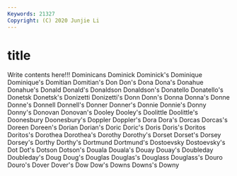 ```yaml
---
Keywords: 21327
Copyright: (C) 2020 Junjie Li
---
```


# title

Write contents here!!!
Dominicans
Dominick 
Dominick's 
Dominique 
Dominique's 
Domitian 
Domitian's 
Don 
Don's 
Dona 
Dona's
Donahue 
Donahue's 
Donald 
Donald's 
Donaldson 
Donaldson's 
Donatello 
Donatello's 
Donetsk 
Donetsk's
Donizetti 
Donizetti's 
Donn 
Donn's 
Donna 
Donna's 
Donne 
Donne's 
Donnell 
Donnell's
Donner 
Donner's 
Donnie 
Donnie's 
Donny 
Donny's 
Donovan 
Donovan's 
Dooley 
Dooley's
Doolittle 
Doolittle's 
Doonesbury 
Doonesbury's 
Doppler 
Doppler's 
Dora 
Dora's 
Dorcas 
Dorcas's
Doreen 
Doreen's 
Dorian 
Dorian's 
Doric 
Doric's 
Doris 
Doris's 
Doritos 
Doritos's
Dorothea 
Dorothea's 
Dorothy 
Dorothy's 
Dorset 
Dorset's 
Dorsey 
Dorsey's 
Dorthy 
Dorthy's
Dortmund 
Dortmund's 
Dostoevsky 
Dostoevsky's 
Dot 
Dot's 
Dotson 
Dotson's 
Douala 
Douala's
Douay 
Douay's 
Doubleday 
Doubleday's 
Doug 
Doug's 
Douglas 
Douglas's 
Douglass 
Douglass's
Douro 
Douro's 
Dover 
Dover's 
Dow 
Dow's 
Downs 
Downs's 
Downy 
